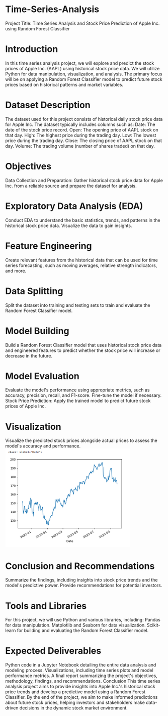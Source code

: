 # Time-Series-Analysis
Project Title: Time Series Analysis and Stock Price Prediction of Apple Inc. using Random Forest Classifier
# Introduction
In this time series analysis project, we will explore and predict the stock prices of Apple Inc. (AAPL) using historical stock price data. We will utilize Python for data manipulation, visualization, and analysis. The primary focus will be on applying a Random Forest Classifier model to predict future stock prices based on historical patterns and market variables.

# Dataset Description
The dataset used for this project consists of historical daily stock price data for Apple Inc. The dataset typically includes columns such as:
Date: The date of the stock price record.
Open: The opening price of AAPL stock on that day.
High: The highest price during the trading day.
Low: The lowest price during the trading day.
Close: The closing price of AAPL stock on that day.
Volume: The trading volume (number of shares traded) on that day.
# Objectives
Data Collection and Preparation: Gather historical stock price data for Apple Inc. from a reliable source and prepare the dataset for analysis.
 

# Exploratory Data Analysis (EDA)
Conduct EDA to understand the basic statistics, trends, and patterns in the historical stock price data. Visualize the data to gain insights.
# Feature Engineering 
Create relevant features from the historical data that can be used for time series forecasting, such as moving averages, relative strength indicators, and more.
# Data Splitting
Split the dataset into training and testing sets to train and evaluate the Random Forest Classifier model.
# Model Building
Build a Random Forest Classifier model that uses historical stock price data and engineered features to predict whether the stock price will increase or decrease in the future.
# Model Evaluation
Evaluate the model's performance using appropriate metrics, such as accuracy, precision, recall, and F1-score. Fine-tune the model if necessary.
Stock Price Prediction: Apply the trained model to predict future stock prices of Apple Inc.
# Visualization
Visualize the predicted stock prices alongside actual prices to assess the model's accuracy and performance.
 ![Model Performance](https://github.com/ruggedx220/Time-Series-Analysis/blob/main/Screenshot%202023-09-29%20130455.png)


# Conclusion and Recommendations
Summarize the findings, including insights into stock price trends and the model's predictive power. Provide recommendations for potential investors.

# Tools and Libraries
For this project, we will use Python and various libraries, including:
Pandas for data manipulation.
Matplotlib and Seaborn for data visualization.
Scikit-learn for building and evaluating the Random Forest Classifier model.

# Expected Deliverables
Python code in a Jupyter Notebook detailing the entire data analysis and modeling process.
Visualizations, including time series plots and model performance metrics.
A final report summarizing the project's objectives, methodology, findings, and recommendations.
Conclusion
This time series analysis project aims to provide insights into Apple Inc.'s historical stock price trends and develop a predictive model using a Random Forest Classifier. By the end of the project, we aim to make informed predictions about future stock prices, helping investors and stakeholders make data-driven decisions in the dynamic stock market environment.

